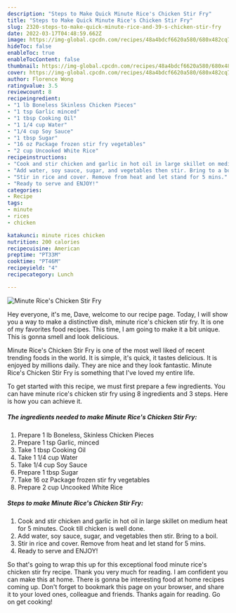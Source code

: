 ```yaml
---
description: "Steps to Make Quick Minute Rice's Chicken Stir Fry"
title: "Steps to Make Quick Minute Rice's Chicken Stir Fry"
slug: 2320-steps-to-make-quick-minute-rice-and-39-s-chicken-stir-fry
date: 2022-03-17T04:48:59.662Z
image: https://img-global.cpcdn.com/recipes/48a4bdcf6620a580/680x482cq70/minute-rices-chicken-stir-fry-recipe-main-photo.jpg
hideToc: false
enableToc: true
enableTocContent: false
thumbnail: https://img-global.cpcdn.com/recipes/48a4bdcf6620a580/680x482cq70/minute-rices-chicken-stir-fry-recipe-main-photo.jpg
cover: https://img-global.cpcdn.com/recipes/48a4bdcf6620a580/680x482cq70/minute-rices-chicken-stir-fry-recipe-main-photo.jpg
author: Florence Wong
ratingvalue: 3.5
reviewcount: 8
recipeingredient:
- "1 lb Boneless Skinless Chicken Pieces"
- "1 tsp Garlic minced"
- "1 tbsp Cooking Oil"
- "1 1/4 cup Water"
- "1/4 cup Soy Sauce"
- "1 tbsp Sugar"
- "16 oz Package frozen stir fry vegetables"
- "2 cup Uncooked White Rice"
recipeinstructions:
- "Cook and stir chicken and garlic in hot oil in large skillet on medium heat for 5 minutes. Cook till chicken is well done."
- "Add water, soy sauce, sugar, and vegetables then stir. Bring to a boil."
- "Stir in rice and cover. Remove from heat and let stand for 5 mins."
- "Ready to serve and ENJOY!"
categories:
- Recipe
tags:
- minute
- rices
- chicken

katakunci: minute rices chicken 
nutrition: 200 calories
recipecuisine: American
preptime: "PT33M"
cooktime: "PT46M"
recipeyield: "4"
recipecategory: Lunch

---
```



![Minute Rice&#39;s Chicken Stir Fry](https://img-global.cpcdn.com/recipes/48a4bdcf6620a580/680x482cq70/minute-rices-chicken-stir-fry-recipe-main-photo.jpg)

Hey everyone, it's me, Dave, welcome to our recipe page. Today, I will show you a way to make a distinctive dish, minute rice&#39;s chicken stir fry. It is one of my favorites food recipes. This time, I am going to make it a bit unique. This is gonna smell and look delicious.



Minute Rice&#39;s Chicken Stir Fry is one of the most well liked of recent trending foods in the world. It is simple, it's quick, it tastes delicious. It is enjoyed by millions daily. They are nice and they look fantastic. Minute Rice&#39;s Chicken Stir Fry is something that I've loved my entire life.


To get started with this recipe, we must first prepare a few ingredients. You can have minute rice&#39;s chicken stir fry using 8 ingredients and 3 steps. Here is how you can achieve it.

<!--inarticleads1-->

##### The ingredients needed to make Minute Rice&#39;s Chicken Stir Fry:

1. Prepare 1 lb Boneless, Skinless Chicken Pieces
1. Prepare 1 tsp Garlic, minced
1. Take 1 tbsp Cooking Oil
1. Take 1 1/4 cup Water
1. Take 1/4 cup Soy Sauce
1. Prepare 1 tbsp Sugar
1. Take 16 oz Package frozen stir fry vegetables
1. Prepare 2 cup Uncooked White Rice




<!--inarticleads2-->

##### Steps to make Minute Rice&#39;s Chicken Stir Fry:

1. Cook and stir chicken and garlic in hot oil in large skillet on medium heat for 5 minutes. Cook till chicken is well done.
1. Add water, soy sauce, sugar, and vegetables then stir. Bring to a boil.
1. Stir in rice and cover. Remove from heat and let stand for 5 mins.
1. Ready to serve and ENJOY!



So that's going to wrap this up for this exceptional food minute rice&#39;s chicken stir fry recipe. Thank you very much for reading. I am confident you can make this at home. There is gonna be interesting food at home recipes coming up. Don't forget to bookmark this page on your browser, and share it to your loved ones, colleague and friends. Thanks again for reading. Go on get cooking!
